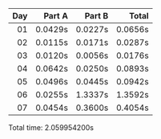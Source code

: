 | Day |  Part A |  Part B |   Total |
|---:|--------:|--------:|--------:|
| 01 | 0.0429s | 0.0227s | 0.0656s |
| 02 | 0.0115s | 0.0171s | 0.0287s |
| 03 | 0.0120s | 0.0056s | 0.0176s |
| 04 | 0.0642s | 0.0250s | 0.0893s |
| 05 | 0.0496s | 0.0445s | 0.0942s |
| 06 | 0.0255s | 1.3337s | 1.3592s |
| 07 | 0.0454s | 0.3600s | 0.4054s |


Total time: 2.059954200s
